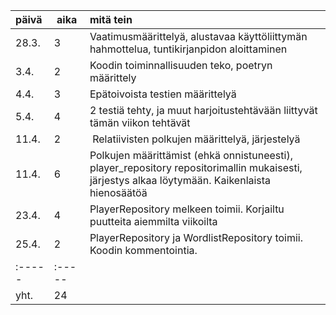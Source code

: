 | päivä | aika 	| mitä tein |
| :-----| :-----| :-----|
| 28.3. | 3    	| Vaatimusmäärittelyä, alustavaa käyttöliittymän hahmottelua, tuntikirjanpidon aloittaminen |
| 3.4.	| 2     | Koodin toiminnallisuuden teko, poetryn määrittely |	
| 4.4.	| 3	    | Epätoivoista testien määrittelyä
| 5.4.	| 4	    | 2 testiä tehty, ja muut harjoitustehtävään liittyvät tämän viikon tehtävät |
|11.4.  | 2     | Relatiivisten polkujen määrittelyä, järjestelyä |
|11.4.  | 6     | Polkujen määrittämist (ehkä onnistuneesti), player_repository repositorimallin mukaisesti, järjestys alkaa löytymään. Kaikenlaista hienosäätöä |
|23.4.  | 4     | PlayerRepository melkeen toimii. Korjailtu puutteita aiemmilta viikoilta |  
|25.4.  | 2     | PlayerRepository ja WordlistRepository toimii. Koodin kommentointia.
|:----- | :-----|            |
| yht.  | 24 |
